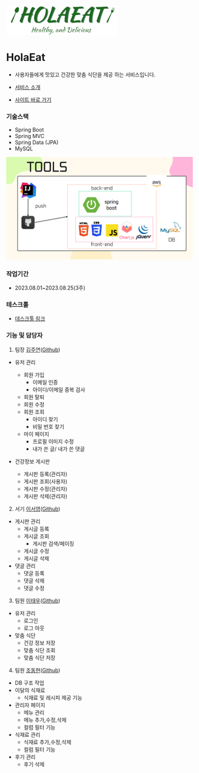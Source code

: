 <img src="https://github.com/joobal521/HolaEat/blob/main/src/main/resources/static/img/logo.png?raw=true" width="300px">

# HolaEat

- 사용자들에게 맛있고 건강한 맞춤 식단을 제공 하는 서비스입니다.
 
- [서비스 소개](https://www.canva.com/design/DAFqpwZ2qpI/yV_mPlNG9CQxftHpleFdXg/view?utm_content=DAFqpwZ2qpI&utm_campaign=designshare&utm_medium=link&utm_source=publishsharelink)

- [사이트 바로 가기](http://holaeat.site/)
    
### 기술스택
- Spring Boot
- Spring MVC
- Spring Data (JPA)
- MySQL

![img_1.png](img_1.png)


### 작업기간
- 2023.08.01~2023.08.25(3주)

### 테스크톨
 - [데스크툴 링크](https://www.notion.so/8d2f9fa4c1764838a9825644baee2f7e?v=ec690046a7ea4b2fac4b0af1a07a5069)

### 기능 및 담당자

1. 팀장 [김주연](mailto:perbell521@gmail.com)([Github]())
  - 유저 관리
    - 회원 가입
      - 이메일 인증 
      - 아이디/이메일 중복 검사
    - 회원 탈퇴
    - 회원 수정
    - 회원 조회
      - 아이디 찾기
      - 비밀 번호 찾기
    - 마이 페이지
      - 프로필 이미지 수정
      - 내가 쓴 글/ 내가 쓴 댓글
    
  
- 건강정보 게시판
    - 게시판 등록(관리자)
    - 게시판 조회(사용자)
    - 게시판 수정(관리자)
    - 게시판 삭제(관리자)
  

2. 서기 [이서영](mailto:tjdud2249@gmail.com)([Github](https://github.com/joobal521))
 - 게시판 관리
   - 게시글 등록
   - 게시글 조회
     - 게시판 검색/페이징
   - 게시글 수정
   - 게시글 삭제
 - 댓글 관리
   - 댓글 등록
   - 댓글 삭제
   - 댓글 수정


3. 팀원 [이태우](mailto:terrylee61@naver.com)([Github](https://github.com/terryLee61))
  - 유저 관리
    - 로그인
    - 로그 아웃
  - 맞춤 식단
    - 건강 정보 저장
    - 맞춤 식단 조회
    - 맞춤 식단 저장


4. 팀원 [조동현](mailto:sourcefilmer@gmail.com)([Github](https://github.com/dongtak))
 -  DB 구조 작업
 - 이달의 식재료
    - 식재료 및 레시피 제공 기능
 - 관리자 페이지
    - 메뉴 관리
    - 메뉴 추가,수정,삭제
    - 컬럼 필터 기능
 - 식재료 관리
   - 식재료 추가,수정,삭제
   - 컬럼 필터 기능
 - 후기 관리
   - 후기 삭제
    
  

